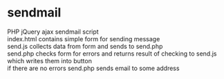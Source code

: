 # sendmail
PHP jQuery ajax sendmail script<br>
index.html contains simple form for sending message<br>
send.js collects data from form and sends to send.php<br>
send.php checks form for errors and returns result of checking to send.js which writes them into button<br>
if there are no errors send.php sends email to some address
